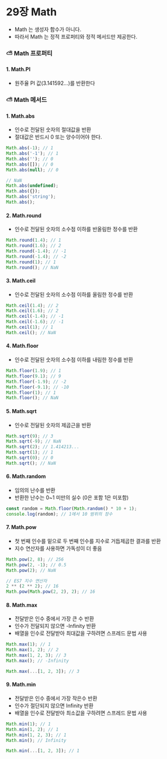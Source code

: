 # 29장 Math

- Math 는 생성자 함수가 아니다.
- 따라서 Math 는 정적 프로퍼티와 정적 메서드만 제공한다.

### ⛅️ Math 프로퍼티

#### 1. Math.PI

- 원주율 PI 값(3.141592...)를 반환한다

### ⛅️ Math 메서드

#### 1. Math.abs

- 인수로 전달된 숫자의 절대값을 반환
- 절대값은 반드시 0 또는 양수이어야 한다.

```javascript
Math.abs(-1); // 1
Math.abs('-1'); // 1
Math.abs(''); // 0
Math.abs([]); // 0
Math.abs(null); // 0

// NaN
Math.abs(undefined);
Math.abs({});
Math.abs('string');
Math.abs();
```

#### 2. Math.round

- 인수로 전달된 숫자의 소수점 이하를 반올림한 정수를 반환

```javascript
Math.round(1.4); // 1
Math.round(1.6); // 2
Math.round(-1.4); // -1
Math.round(-1.4); // -2
Math.round(1); // 1
Math.round(); // NaN
```

#### 3. Math.ceil

- 인수로 전달된 숫자의 소수점 이하를 올림한 정수를 반환

```javascript
Math.ceil(1.4); // 2
Math.ceil(1.6); // 2
Math.ceil(-1.4); // -1
Math.ceil(-1.6); // -1
Math.ceil(1); // 1
Math.ceil(); // NaN
```

#### 4. Math.floor

- 인수로 전달된 숫자의 소수점 이하를 내림한 정수를 반환

```javascript
Math.floor(1.9); // 1
Math.floor(9.1); // 9
Math.floor(-1.9); // -2
Math.floor(-9.1); // -10
Math.floor(1); // 1
Math.floor(); // NaN
```

#### 5. Math.sqrt

- 인수로 전달된 숫자의 제곱근을 반환

```javascript
Math.sqrt(9); // 3
Math.sqrt(-9); // NaN
Math.sqrt(2); // 1.414213...
Math.sqrt(1); // 1
Math.sqrt(0); // 0
Math.sqrt(); // NaN
```

#### 6. Math.random

- 임의의 난수를 반환
- 반환한 난수는 0~1 미만의 실수 (0은 포함 1은 미포함)

```javascript
const random = Math.floor(Math.random() * 10 + 1);
console.log(random); // 1에서 10 범위의 정수
```

#### 7. Math.pow

- 첫 번째 인수를 밑으로 두 번째 인수를 지수로 거듭제곱한 결과를 반환
- 지수 연산자를 사용하면 가독성이 더 좋음

```javascript
Math.pow(2, 8); // 256
Math.pow(2, -1); // 0.5
Math.pow(2); // NaN

// ES7 지수 연산자
2 ** (2 ** 2); // 16
Math.pow(Math.pow(2, 2), 2); // 16
```

#### 8. Math.max

- 전달받은 인수 중에서 가장 큰 수 반환
- 인수가 전달되지 않으면 -Infinity 반환
- 배열을 인수로 전달받아 최대값을 구하려면 스프레드 문법 사용

```javascript
Math.max(1); // 1
Math.max(1, 2); // 2
Math.max(1, 2, 3); // 3
Math.max(); // -Infinity

Math.max(...[1, 2, 3]); // 3
```

#### 9. Math.min

- 전달받은 인수 중에서 가장 작은수 반환
- 인수가 절단되지 않으면 Infinity 반환
- 배열을 인수로 전달받아 최소값을 구하려면 스프레드 문법 사용

```javascript
Math.min(1); // 1
Math.min(1, 2); // 1
Math.min(1, 2, 3); // 1
Math.min(); // Infinity

Math.min(...[1, 2, 3]); // 1
```
